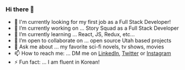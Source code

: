 ### Hi there 👋

- 🏢 I'm currently looking for my first job as a Full Stack Developer!
- 🔭 I’m currently working on ... Story Squad as a Full Stack Developer
- 🌱 I’m currently learning ... React, JS, Redux, etc...
- 👯 I’m open to collaborate on ... open source Utah based projects
- 💬 Ask me about ... my favorite sci-fi novels, tv shows, movies
- 📫 How to reach me: ... DM me on [LinkedIn](https://www.linkedin.com/in/ryan-mersmann/), [Twitter](https://www.twitter.com/Ryan_Mersmann) or [Instagram](https://www.instagram.com/ryanmersmann/)
- ⚡ Fun fact: ... I am fluent in Korean!

